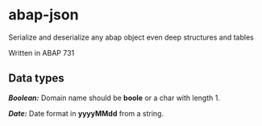# abap-json
Serialize and deserialize any abap object even deep structures and tables

Written in ABAP 731

## Data types
***Boolean:***
Domain name should be **boole** or a char with length 1.

***Date:***
Date format in **yyyyMMdd** from a string.
